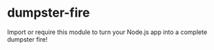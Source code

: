# dumpster-fire
Import or require this module to turn your Node.js app into a complete dumpster fire!
